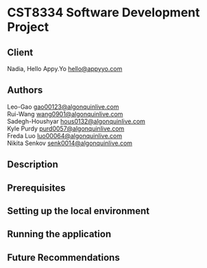 # CST8334 Software Development Project
## Client
Nadia, 
Hello Appy.Yo
hello@appyyo.com

## Authors
Leo-Gao gao00123@algonquinlive.com <br/>
Rui-Wang wang0901@algonquinlive.com <br/>
Sadegh-Houshyar hous0132@algonquinlive.com <br/>
Kyle Purdy purd0057@algonquinlive.com <br/>
Freda Luo luo00064@algonquinlive.com <br/>
Nikita Senkov senk0014@algonquinlive.com <br/>

## Description

## Prerequisites

## Setting up the local environment

## Running the application

## Future Recommendations

